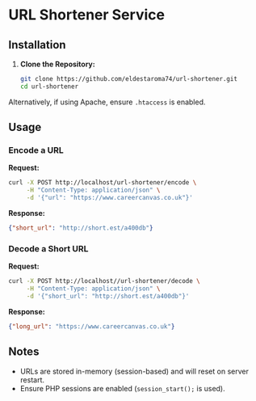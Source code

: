 # URL Shortener Service

## Installation

1. **Clone the Repository:**
   ```sh
   git clone https://github.com/eldestaroma74/url-shortener.git
   cd url-shortener
   ```

Alternatively, if using Apache, ensure `.htaccess` is enabled.

## Usage

### Encode a URL
**Request:**
```sh
curl -X POST http://localhost/url-shortener/encode \
     -H "Content-Type: application/json" \
     -d '{"url": "https://www.careercanvas.co.uk"}'
```

**Response:**
```json
{"short_url": "http://short.est/a400db"}
```

### Decode a Short URL
**Request:**
```sh
curl -X POST http://localhost//url-shortener/decode \
     -H "Content-Type: application/json" \
     -d '{"short_url": "http://short.est/a400db"}'
```

**Response:**
```json
{"long_url": "https://www.careercanvas.co.uk"}
```


## Notes
- URLs are stored in-memory (session-based) and will reset on server restart.
- Ensure PHP sessions are enabled (`session_start();` is used).
